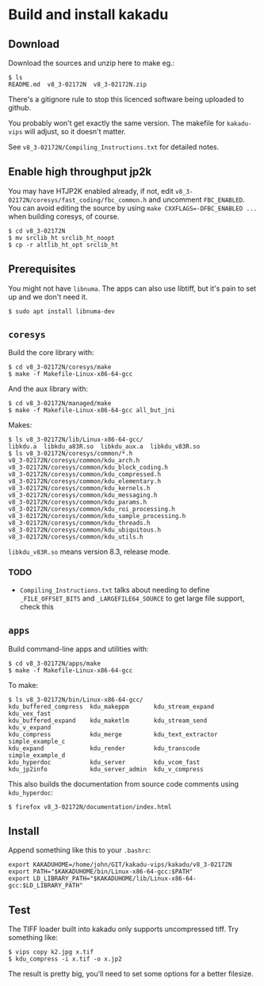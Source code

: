 # Build and install kakadu


## Download

Download the sources and unzip here to make eg.:

```
$ ls
README.md  v8_3-02172N  v8_3-02172N.zip
```

There's a gitignore rule to stop this licenced software being uploaded to
github.

You probably won't get exactly the same version. The makefile for
`kakadu-vips` will adjust, so it doesn't matter.

See `v8_3-02172N/Compiling_Instructions.txt` for detailed notes.

## Enable high throughput jp2k

You may have HTJP2K enabled already, if not, edit
`v8_3-02172N/coresys/fast_coding/fbc_common.h` and uncomment `FBC_ENABLED`.
You can avoid editing the source by using `make CXXFLAGS=-DFBC_ENABLED ...`
when building coresys, of course.

```
$ cd v8_3-02172N
$ mv srclib_ht srclib_ht_noopt
$ cp -r altlib_ht_opt srclib_ht
```

## Prerequisites

You might not have `libnuma`. The apps can also use libtiff, but it's pain
to set up and we don't need it.

```
$ sudo apt install libnuma-dev
```

## `coresys`

Build the core library with:

```
$ cd v8_3-02172N/coresys/make
$ make -f Makefile-Linux-x86-64-gcc
```

And the aux library with:

```
$ cd v8_3-02172N/managed/make
$ make -f Makefile-Linux-x86-64-gcc all_but_jni
```

Makes:

```
$ ls v8_3-02172N/lib/Linux-x86-64-gcc/
libkdu.a  libkdu_a83R.so  libkdu_aux.a  libkdu_v83R.so
$ ls v8_3-02172N/coresys/common/*.h
v8_3-02172N/coresys/common/kdu_arch.h
v8_3-02172N/coresys/common/kdu_block_coding.h
v8_3-02172N/coresys/common/kdu_compressed.h
v8_3-02172N/coresys/common/kdu_elementary.h
v8_3-02172N/coresys/common/kdu_kernels.h
v8_3-02172N/coresys/common/kdu_messaging.h
v8_3-02172N/coresys/common/kdu_params.h
v8_3-02172N/coresys/common/kdu_roi_processing.h
v8_3-02172N/coresys/common/kdu_sample_processing.h
v8_3-02172N/coresys/common/kdu_threads.h
v8_3-02172N/coresys/common/kdu_ubiquitous.h
v8_3-02172N/coresys/common/kdu_utils.h
```

`libkdu_v83R.so` means version 8.3, release mode.

### TODO

- `Compiling_Instructions.txt` talks about needing to define 
  `_FILE_OFFSET_BITS` and `_LARGEFILE64_SOURCE`  to get large file support,
  check this

## `apps`

Build command-line apps and utilities with:


```
$ cd v8_3-02172N/apps/make
$ make -f Makefile-Linux-x86-64-gcc
```

To make:

```
$ ls v8_3-02172N/bin/Linux-x86-64-gcc/
kdu_buffered_compress  kdu_makeppm       kdu_stream_expand   kdu_vex_fast
kdu_buffered_expand    kdu_maketlm       kdu_stream_send     kdu_v_expand
kdu_compress           kdu_merge         kdu_text_extractor  simple_example_c
kdu_expand             kdu_render        kdu_transcode       simple_example_d
kdu_hyperdoc           kdu_server        kdu_vcom_fast
kdu_jp2info            kdu_server_admin  kdu_v_compress
```

This also builds the documentation from source code comments using 
`kdu_hyperdoc`:

```
$ firefox v8_3-02172N/documentation/index.html 
```

## Install

Append something like this to your `.bashrc`:

```
export KAKADUHOME=/home/john/GIT/kakadu-vips/kakadu/v8_3-02172N
export PATH="$KAKADUHOME/bin/Linux-x86-64-gcc:$PATH"
export LD_LIBRARY_PATH="$KAKADUHOME/lib/Linux-x86-64-gcc:$LD_LIBRARY_PATH"
```

## Test

The TIFF loader built into kakadu only supports uncompressed tiff. Try
something like:

```
$ vips copy k2.jpg x.tif
$ kdu_compress -i x.tif -o x.jp2
```

The result is pretty big, you'll need to set some options for a better
filesize.
